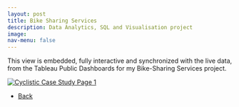 ```yaml
---
layout: post
title: Bike Sharing Services
description: Data Analytics, SQL and Visualisation project
image:
nav-menu: false
---
```


This view is embedded, fully interactive and synchronized with the live data, from the Tableau Public Dashboards for my Bike-Sharing Services project.
<html>
	<body>
		<div class='tableauPlaceholder' id='viz1721557101381' style='position: relative'>
  			<noscript>
  				<a href='#'><img alt='Cyclistic Case Study Page 1 ' src='https:&#47;&#47;public.tableau.com&#47;static&#47;images&#47;Cy&#47;CyclisticCaseStudy_17210605199230&#47;CyclisticCaseStudy&#47;1_rss.png' style='border: none' /></a>
  			</noscript>
  			<object class='tableauViz'  style='display:none;'>
    			<param name='host_url' value='https%3A%2F%2Fpublic.tableau.com%2F' /> 
    			<param name='embed_code_version' value='3' /> 
    			<param name='site_root' value='' />
    			<param name='name' value='CyclisticCaseStudy_17210605199230&#47;CyclisticCaseStudy' />
    			<param name='tabs' value='no' />
    			<param name='toolbar' value='yes' />
    			<param name='static_image' value='https:&#47;&#47;public.tableau.com&#47;static&#47;images&#47;Cy&#47;CyclisticCaseStudy_17210605199230&#47;CyclisticCaseStudy&#47;1.png' /> 
    			<param name='animate_transition' value='yes' />
    			<param name='display_static_image' value='yes' />
    			<param name='display_spinner' value='yes' /><param name='display_overlay' value='yes' />
    			<param name='display_count' value='yes' /><param name='language' value='en-US' />
  			</object>
		</div>
		<div>
			<script type='text/javascript'> var divElement = document.getElementById('viz1721557101381'); var vizElement = divElement.getElementsByTagName('object')[0]; 
  			if ( divElement.offsetWidth > 800 ) { vizElement.style.width='1600px';vizElement.style.height='927px';} 
  			else if ( divElement.offsetWidth > 500 ) { vizElement.style.width='1600px';vizElement.style.height='927px';} 
  			else { vizElement.style.width='100%';vizElement.style.height='1777px';} var scriptElement = document.createElement('script'); scriptElement.src = 'https://public.tableau.com/javascripts/api/viz_v1.js'; vizElement.parentNode.insertBefore(scriptElement, vizElement);                
			</script>
		</div>
	</body>
</html>
<p>
	<ul class="actions">
		<li>
			<a href="c_bikesharing.html" class="button previous">Back</a>
		</li>
	</ul>
</p>

